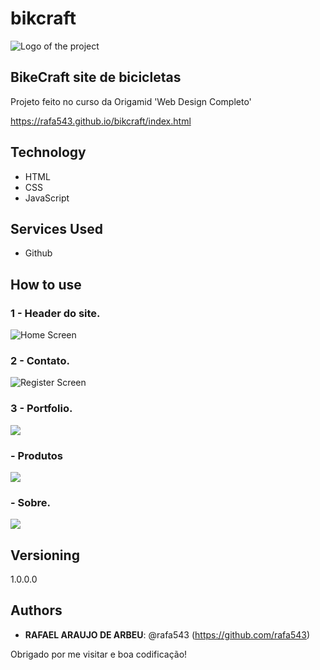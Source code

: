 # bikcraft

![Logo of the project](https://github.com/rafa543/bikcraft/blob/main/img/logo.png)
 
## BikeCraft site de bicicletas
Projeto feito no curso da Origamid 'Web Design Completo'
 
https://rafa543.github.io/bikcraft/index.html
 
## Technology 
 
* HTML
* CSS
* JavaScript
 
 
## Services Used
 
* Github

 
## How to use
 
### 1 - Header do site.
![Home Screen](https://github.com/rafa543/bikcraft/blob/main/readme_imgs/bikcraft-design-home.jpg)

### 2 - Contato.
![Register Screen](https://github.com/rafa543/bikcraft/blob/main/readme_imgs/bikcraft-design-contato.jpg)
 
### 3 - Portfolio. 
![](https://github.com/rafa543/bikcraft/blob/main/readme_imgs/bikcraft-design-portfolio.jpg)

###  - Produtos
![](https://github.com/rafa543/bikcraft/blob/main/readme_imgs/bikcraft-design-produtos.jpg)

###  - Sobre.
![](https://github.com/rafa543/bikcraft/blob/main/readme_imgs/bikcraft-design-sobre.jpg)

  
 
## Versioning
 
1.0.0.0
 
 
## Authors
 
* **RAFAEL ARAUJO DE ARBEU**: @rafa543 (https://github.com/rafa543)
 
 
Obrigado por me visitar e boa codificação!

